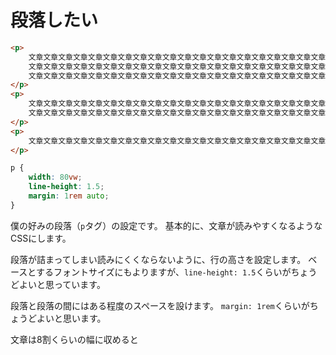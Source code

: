 # 段落したい

```html
<p>
    文章文章文章文章文章文章文章文章文章文章文章文章文章文章文章文章文章文章文章文章。
    文章文章文章文章文章文章文章文章文章文章文章文章文章文章文章文章文章文章文章文章。
    文章文章文章文章文章文章文章文章文章文章文章文章文章文章文章文章文章文章文章文章。
</p>
<p>
    文章文章文章文章文章文章文章文章文章文章文章文章文章文章文章文章文章文章文章文章。
    文章文章文章文章文章文章文章文章文章文章文章文章文章文章文章文章文章文章文章文章。
</p>
<p>
    文章文章文章文章文章文章文章文章文章文章文章文章文章文章文章文章文章文章文章文章。
</p>
```

```css
p {
    width: 80vw;
    line-height: 1.5;
    margin: 1rem auto;
}
```

僕の好みの段落（``p``タグ）の設定です。
基本的に、文章が読みやすくなるようなCSSにします。

段落が詰まってしまい読みにくくならないように、行の高さを設定します。
ベースとするフォントサイズにもよりますが、``line-height: 1.5``くらいがちょうどよいと思っています。

段落と段落の間にはある程度のスペースを設けます。
``margin: 1rem``くらいがちょうどよいと思います。

文章は8割くらいの幅に収めると
